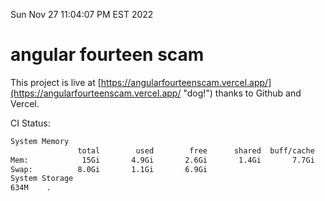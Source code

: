 Sun Nov 27 11:04:07 PM EST 2022

# angular fourteen scam


This project is live at [https://angularfourteenscam.vercel.app/](https://angularfourteenscam.vercel.app/ "dog!") thanks to Github and Vercel.

CI Status: 

```bash
System Memory
               total        used        free      shared  buff/cache   available
Mem:            15Gi       4.9Gi       2.6Gi       1.4Gi       7.7Gi       8.7Gi
Swap:          8.0Gi       1.1Gi       6.9Gi
System Storage
634M	.
```

